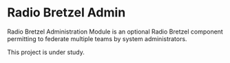 # Radio Bretzel Admin

Radio Bretzel Administration Module is an optional Radio Bretzel component
permitting to federate multiple teams by system administrators.

This project is under study.
